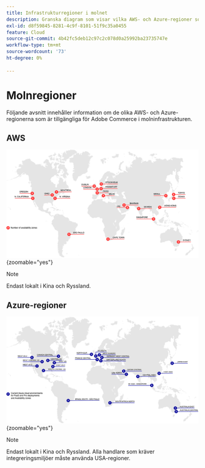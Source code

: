 ```yaml
---
title: Infrastrukturregioner i molnet
description: Granska diagram som visar vilka AWS- och Azure-regioner som är tillgängliga för Adobe Commerce.
exl-id: d8f59845-8281-4c9f-8101-51f9c35a0455
feature: Cloud
source-git-commit: 4b42fc5deb12c97c2c078d0a25992ba23735747e
workflow-type: tm+mt
source-wordcount: '73'
ht-degree: 0%

---
```



# Molnregioner

Följande avsnitt innehåller information om de olika AWS- och Azure-regionerna som är tillgängliga för Adobe Commerce i molninfrastrukturen.

## AWS

![Diagram som visar AWS-regioner](../../../assets/playbooks/aws-regions.png){zoomable="yes"}

>[!NOTE]
>
> Endast lokalt i Kina och Ryssland.

## Azure-regioner

![Diagram som visar Azure-regioner](../../../assets/playbooks/azure-regions.png){zoomable="yes"}

>[!NOTE]
>
> Endast lokalt i Kina och Ryssland. Alla handlare som kräver integreringsmiljöer måste använda USA-regioner.
